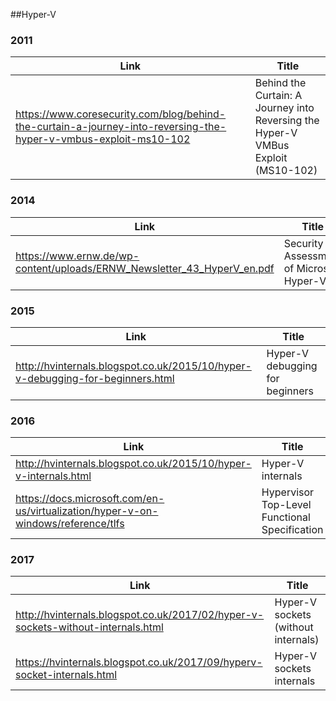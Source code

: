 ##Hyper-V

### 2011
| Link                                                                                       | Title                                              |
|--------------------------------------------------------------------------------------------|----------------------------------------------------|
| https://www.coresecurity.com/blog/behind-the-curtain-a-journey-into-reversing-the-hyper-v-vmbus-exploit-ms10-102 | Behind the Curtain: A Journey into Reversing the Hyper-V VMBus Exploit (MS10-102) |

### 2014
| Link                                                                                       | Title                                              |
|--------------------------------------------------------------------------------------------|----------------------------------------------------|
| https://www.ernw.de/wp-content/uploads/ERNW_Newsletter_43_HyperV_en.pdf | Security Assessment of Microsoft Hyper-V |

### 2015
| Link                                                                                       | Title                                              |
|--------------------------------------------------------------------------------------------|----------------------------------------------------|
| http://hvinternals.blogspot.co.uk/2015/10/hyper-v-debugging-for-beginners.html | Hyper-V debugging for beginners |

### 2016
| Link                                                                                       | Title                                              |
|--------------------------------------------------------------------------------------------|----------------------------------------------------|
| http://hvinternals.blogspot.co.uk/2015/10/hyper-v-internals.html | Hyper-V internals |
| https://docs.microsoft.com/en-us/virtualization/hyper-v-on-windows/reference/tlfs | Hypervisor Top-Level Functional Specification |

### 2017
| Link                                                                                       | Title                                              |
|--------------------------------------------------------------------------------------------|----------------------------------------------------|
| http://hvinternals.blogspot.co.uk/2017/02/hyper-v-sockets-without-internals.html | Hyper-V sockets (without internals) |
| https://hvinternals.blogspot.co.uk/2017/09/hyperv-socket-internals.html | Hyper-V sockets internals |